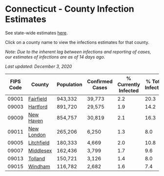 # Connecticut - County Infection Estimates

See state-wide estimates [here](/infections/us-ct).

Click on a county name to view the infections estimates for that county.

*Note: Due to the inherent lag between infections and reporting of cases, our estimates of infections are as of 14 days ago.*

*Last updated: December 3, 2020*

|   FIPS Code |                   County |   Population |   Confirmed Cases |   % Currently Infected |   % Total Infected |
|-------------|--------------------------|--------------|-------------------|------------------------|--------------------|
|       09001 |   [Fairfield](fairfield) |      943,332 |            39,773 |                    2.2 |               20.3 |
|       09003 |     [Hartford](hartford) |      891,720 |            29,575 |                    1.9 |               14.2 |
|       09009 |   [New Haven](new-haven) |      854,757 |            30,819 |                    2.1 |               16.3 |
|       09011 | [New London](new-london) |      265,206 |             6,250 |                    1.3 |                8.0 |
|       09005 | [Litchfield](litchfield) |      180,333 |             4,669 |                    2.0 |               10.8 |
|       09007 |   [Middlesex](middlesex) |      162,436 |             3,799 |                    1.7 |                9.6 |
|       09013 |       [Tolland](tolland) |      150,721 |             3,126 |                    1.4 |                8.0 |
|       09015 |       [Windham](windham) |      116,782 |             2,682 |                    1.6 |                7.4 |